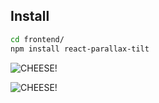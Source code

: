 ## Install

```bash
cd frontend/
npm install react-parallax-tilt
```

![CHEESE!](https://drive.google.com/file/d/1-hmtnNbT1acMvZVQYUu4I02zVhe1Krkp/view?usp=share_link)

![CHEESE!](https://drive.google.com/file/d/1JtDNcwnyAJhcFWf6pey1KrsK6BqH500W/view?usp=share_link)
